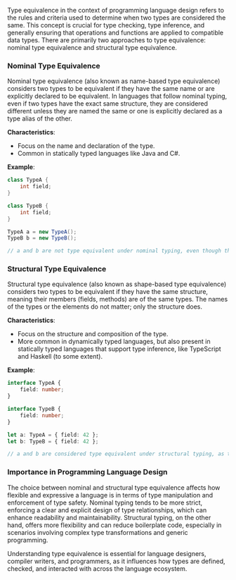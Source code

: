 Type equivalence in the context of programming language design refers to the rules and criteria used to determine when two types are considered the same. This concept is crucial for type checking, type inference, and generally ensuring that operations and functions are applied to compatible data types. There are primarily two approaches to type equivalence: nominal type equivalence and structural type equivalence.

### Nominal Type Equivalence

Nominal type equivalence (also known as name-based type equivalence) considers two types to be equivalent if they have the same name or are explicitly declared to be equivalent. In languages that follow nominal typing, even if two types have the exact same structure, they are considered different unless they are named the same or one is explicitly declared as a type alias of the other.

**Characteristics**:
- Focus on the name and declaration of the type.
- Common in statically typed languages like Java and C#.

**Example**:
```java
class TypeA {
    int field;
}

class TypeB {
    int field;
}

TypeA a = new TypeA();
TypeB b = new TypeB();

// a and b are not type equivalent under nominal typing, even though they have the same structure.
```

### Structural Type Equivalence

Structural type equivalence (also known as shape-based type equivalence) considers two types to be equivalent if they have the same structure, meaning their members (fields, methods) are of the same types. The names of the types or the elements do not matter; only the structure does.

**Characteristics**:
- Focus on the structure and composition of the type.
- More common in dynamically typed languages, but also present in statically typed languages that support type inference, like TypeScript and Haskell (to some extent).

**Example**:
```typescript
interface TypeA {
    field: number;
}

interface TypeB {
    field: number;
}

let a: TypeA = { field: 42 };
let b: TypeB = { field: 42 };

// a and b are considered type equivalent under structural typing, as they have the same structure.
```

### Importance in Programming Language Design

The choice between nominal and structural type equivalence affects how flexible and expressive a language is in terms of type manipulation and enforcement of type safety. Nominal typing tends to be more strict, enforcing a clear and explicit design of type relationships, which can enhance readability and maintainability. Structural typing, on the other hand, offers more flexibility and can reduce boilerplate code, especially in scenarios involving complex type transformations and generic programming.

Understanding type equivalence is essential for language designers, compiler writers, and programmers, as it influences how types are defined, checked, and interacted with across the language ecosystem.
